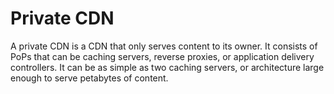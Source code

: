 # Private CDN

A private CDN is a CDN that only serves content to its owner. It consists of PoPs that can be caching servers, reverse proxies, or application delivery controllers. It can be as simple as two caching servers, or architecture large enough to serve petabytes of content.
